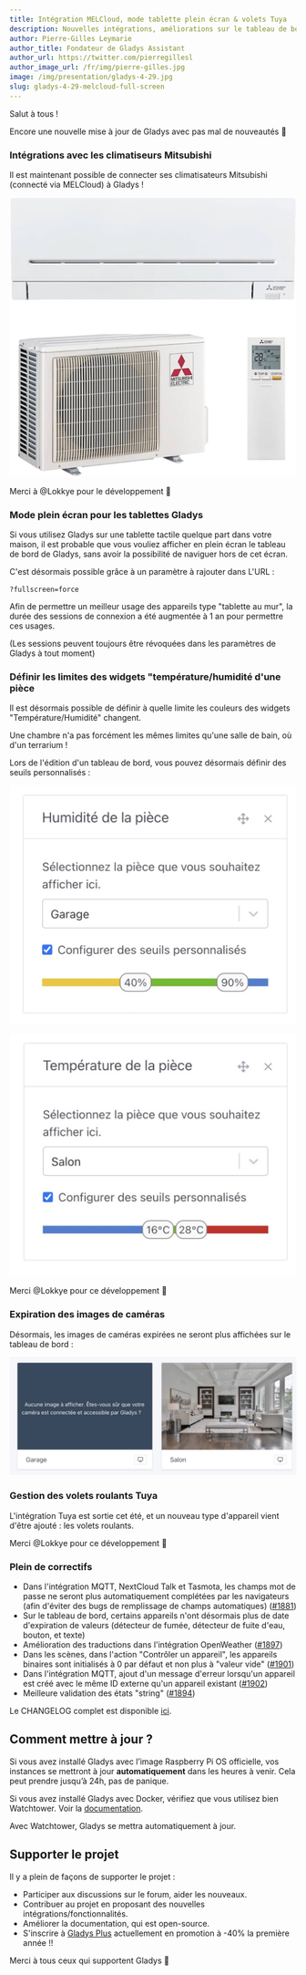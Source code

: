 ```yaml
---
title: Intégration MELCloud, mode tablette plein écran & volets Tuya
description: Nouvelles intégrations, améliorations sur le tableau de bord, plein de nouveautés dans Gladys Assistant 4.29
author: Pierre-Gilles Leymarie
author_title: Fondateur de Gladys Assistant
author_url: https://twitter.com/pierregillesl
author_image_url: /fr/img/pierre-gilles.jpg
image: /img/presentation/gladys-4-29.jpg
slug: gladys-4-29-melcloud-full-screen
---
```


Salut à tous !

Encore une nouvelle mise à jour de Gladys avec pas mal de nouveautés 🥳

### Intégrations avec les climatiseurs Mitsubishi

Il est maintenant possible de connecter ses climatisateurs Mitsubishi (connecté via MELCloud) à Gladys !

![Climatiseur Mitsubishi](../../../static/img/articles/fr/gladys-4-29/mitsubishi-ac.jpg)

Merci à @Lokkye pour le développement 🙌

### Mode plein écran pour les tablettes Gladys

<!--truncate-->

Si vous utilisez Gladys sur une tablette tactile quelque part dans votre maison, il est probable que vous vouliez afficher en plein écran le tableau de bord de Gladys, sans avoir la possibilité de naviguer hors de cet écran.

C'est désormais possible grâce à un paramètre à rajouter dans L'URL :

```
?fullscreen=force
```

Afin de permettre un meilleur usage des appareils type "tablette au mur", la durée des sessions de connexion a été augmentée à 1 an pour permettre ces usages.

(Les sessions peuvent toujours être révoquées dans les paramètres de Gladys à tout moment)

### Définir les limites des widgets "température/humidité d'une pièce

Il est désormais possible de définir à quelle limite les couleurs des widgets "Température/Humidité" changent.

Une chambre n'a pas forcément les mêmes limites qu'une salle de bain, où d'un terrarium !

Lors de l'édition d'un tableau de bord, vous pouvez désormais définir des seuils personnalisés :

![Limites widget Humidité](../../../static/img/articles/fr/gladys-4-29/humidity-thresholds.jpg)

![Limites widget température](../../../static/img/articles/fr/gladys-4-29/temperature-thresholds.jpg)

Merci @Lokkye pour ce développement 🙌

### Expiration des images de caméras

Désormais, les images de caméras expirées ne seront plus affichées sur le tableau de bord :

![Expiration image caméra](../../../static/img/articles/fr/gladys-4-29/camera-expiration.jpg)

### Gestion des volets roulants Tuya

L'intégration Tuya est sortie cet été, et un nouveau type d'appareil vient d'être ajouté : les volets roulants.

Merci @Lokkye pour ce développement 🙌

### Plein de correctifs

- Dans l'intégration MQTT, NextCloud Talk et Tasmota, les champs mot de passe ne seront plus automatiquement complétées par les navigateurs (afin d'éviter des bugs de remplissage de champs automatiques) ([#1881](https://github.com/GladysAssistant/Gladys/pull/1881))
- Sur le tableau de bord, certains appareils n'ont désormais plus de date d'expiration de valeurs (détecteur de fumée, détecteur de fuite d'eau, bouton, et texte)
- Amélioration des traductions dans l'intégration OpenWeather ([#1897](https://github.com/GladysAssistant/Gladys/pull/1897))
- Dans les scènes, dans l'action "Contrôler un appareil", les appareils binaires sont initialisés à 0 par défaut et non plus à "valeur vide" ([#1901](https://github.com/GladysAssistant/Gladys/pull/1901))
- Dans l'intégration MQTT, ajout d'un message d'erreur lorsqu'un appareil est créé avec le même ID externe qu'un appareil existant ([#1902](https://github.com/GladysAssistant/Gladys/pull/1902))
- Meilleure validation des états "string" ([#1894](https://github.com/GladysAssistant/Gladys/pull/1894))

Le CHANGELOG complet est disponible [ici](https://github.com/GladysAssistant/Gladys/releases/tag/v4.29.0).

## Comment mettre à jour ?

Si vous avez installé Gladys avec l’image Raspberry Pi OS officielle, vos instances se mettront à jour **automatiquement** dans les heures à venir. Cela peut prendre jusqu’à 24h, pas de panique.

Si vous avez installé Gladys avec Docker, vérifiez que vous utilisez bien Watchtower. Voir la [documentation](/fr/docs/installation/docker#mise-à-jour-automatique-avec-watchtower).

Avec Watchtower, Gladys se mettra automatiquement à jour.

## Supporter le projet

Il y a plein de façons de supporter le projet :

- Participer aux discussions sur le forum, aider les nouveaux.
- Contribuer au projet en proposant des nouvelles intégrations/fonctionnalités.
- Améliorer la documentation, qui est open-source.
- S'inscrire à [Gladys Plus](/fr/plus) actuellement en promotion à -40% la première année !!

Merci à tous ceux qui supportent Gladys 🙏

